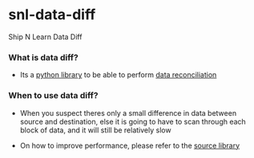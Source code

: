 # snl-data-diff
Ship N Learn Data Diff


### What is data diff?
- Its a [python library](https://github.com/datafold/data-diff) to be able to perform [data reconciliation](https://www.guru99.com/what-is-data-reconciliation.html)


### When to use data diff?
- When you suspect theres only a small difference in data between source and destination, else it is going to have to scan through each block of data, and it will still be relatively slow

- On how to improve performance, please refer to the [source library](https://github.com/datafold/data-diff#performance-considerations)
